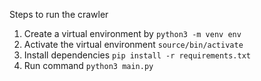 Steps to run the crawler
1. Create a virtual environment by `python3 -m venv env`
2. Activate the virtual environment `source/bin/activate`
3. Install dependencies `pip install -r requirements.txt`
4. Run command `python3 main.py`
